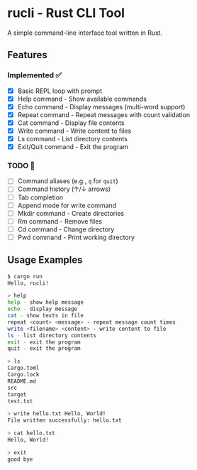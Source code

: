 # rucli - Rust CLI Tool

A simple command-line interface tool written in Rust.

## Features

### Implemented ✅
- [x] Basic REPL loop with prompt
- [x] Help command - Show available commands
- [x] Echo command - Display messages (multi-word support)
- [x] Repeat command - Repeat messages with count validation
- [x] Cat command - Display file contents
- [x] Write command - Write content to files
- [x] Ls command - List directory contents
- [x] Exit/Quit command - Exit the program

### TODO 📝
- [ ] Command aliases (e.g., `q` for `quit`)
- [ ] Command history (↑/↓ arrows)
- [ ] Tab completion
- [ ] Append mode for write command
- [ ] Mkdir command - Create directories
- [ ] Rm command - Remove files
- [ ] Cd command - Change directory
- [ ] Pwd command - Print working directory

## Usage Examples

```bash
$ cargo run
Hello, rucli!

> help
help - show help message
echo - display message
cat - show texts in file
repeat <count> <message> - repeat message count times
write <filename> <content> - write content to file
ls - list directory contents
exit - exit the program
quit - exit the program

> ls
Cargo.toml
Cargo.lock
README.md
src
target
test.txt

> write hello.txt Hello, World!
File written successfully: hello.txt

> cat hello.txt
Hello, World!

> exit
good bye